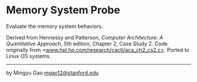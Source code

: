 Memory System Probe
===================

Evaluate the memory system behaviors.

Derived from Hennessy and Patterson, *Computer Architecture: A Quantitative
Approach*, 5th edition, Chapter 2, Case Study 2. Code originally from
<www.hpl.hp.com/research/cacti/aca_ch2_cs2.c>. Ported to Linux OS systems.

---
by Mingyu Gao <mgao12@stanford.edu>

